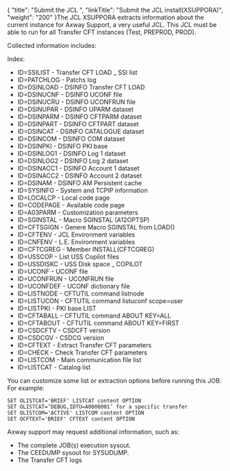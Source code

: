 {
    "title": "Submit the JCL ",
    "linkTitle": "Submit the JCL install(XSUPPORA)",
    "weight": "200"
}The JCL XSUPPORA extracts information about the current instance for Axway Support, a very useful JCL. This JCL must be able to run for all Transfer CFT instances (Test, PREPROD, PROD).

Collected information includes:

Index:

-   ID=SSILIST - Transfer CFT LOAD \_ SSI list
-   ID=PATCHLOG - Patchs log
-   ID=DSINLOAD - DSINFO Transfer CFT LOAD
-   ID=DSINUCNF - DSINFO UCONF file
-   ID=DSINUCRU - DSINFO UCONFRUN file
-   ID=DSINUPAR - DSINFO UPARM dataset
-   ID=DSINPARM - DSINFO CFTPARM dataset
-   ID=DSINPART - DSINFO CFTPART dataset
-   ID=DSINCAT - DSINFO CATALOGUE dataset
-   ID=DSINCOM - DSINFO COM dataset
-   ID=DSINPKI - DSINFO PKI base
-   ID=DSINLOG1 - DSINFO Log 1 dataset
-   ID=DSINLOG2 - DSINFO Log 2 dataset
-   ID=DSINACC1 - DSINFO Account 1 dataset
-   ID=DSINACC2 - DSINFO Account 2 dataset
-   ID=DSINAM - DSINFO AM Persistent cache
-   ID=SYSINFO - System and TCPIP information
-   ID=LOCALCP - Local code page
-   ID=CODEPAGE - Available code page
-   ID=A03PARM - Customization parameters
-   ID=SGINSTAL - Macro SGINSTAL (A12OPTSP)
-   ID=CFTSGIGN - Genere Macro SGINSTAL from LOAD()
-   ID=CFTENV - JCL Environment variables
-   ID=CNFENV - L.E. Environment variables
-   ID=CFTCGREG - Member INSTALL(CFTCGREG)
-   ID=USSCOP - List USS Copilot files
-   ID=USSDISKC - USS Disk space \_ COPILOT
-   ID=UCONF - UCONF file
-   ID=UCONFRUN - UCONFRUN file
-   ID=UCONFDEF - UCONF dictionary file
-   ID=LISTNODE - CFTUTIL command listnode
-   ID=LISTUCON - CFTUTIL command listuconf scope=user
-   ID=LISTPKI - PKI base LIST
-   ID=CFTABALL - CFTUTIL command ABOUT KEY=ALL
-   ID=CFTABOUT - CFTUTIL command ABOUT KEY=FIRST
-   ID=CSDCFTV - CSDCFT version
-   ID=CSDCGV - CSDCG version
-   ID=CFTEXT - Extract Transfer CFT parameters
-   ID=CHECK - Check Transfer CFT parameters
-   ID=LISTCOM - Main communication file list
-   ID=LISTCAT - Catalog list

You can customize some list or extraction options before running this JOB. For example:

```
SET OLISTCAT='BRIEF' LISTCAT content OPTION
SET OLISTCAT=’DEBUG,IDTU=A0000001’ for a specific transfer
SET OLISTCOM='ACTIVE' LISTCOM content OPTION
SET OCFTEXT='BRIEF' CFTEXT content OPTION
```

Axway support may request additional information, such as:

-   The complete JOB(s) execution sysout.
-   The CEEDUMP sysout for SYSUDUMP.
-   The Transfer CFT logs
